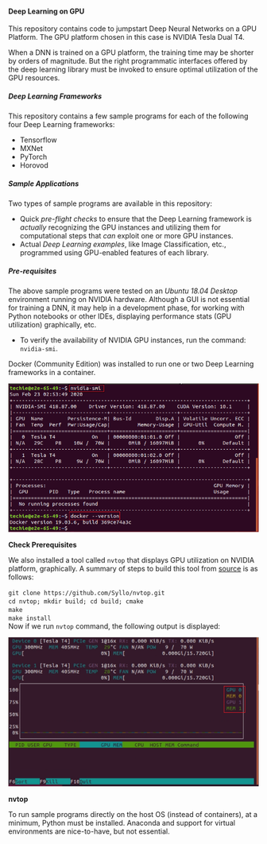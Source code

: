 #### Deep Learning on GPU
This repository contains code to jumpstart Deep Neural Networks on a GPU Platform. The GPU platform chosen in this case is NVIDIA Tesla Dual T4. 

When a DNN is trained on a GPU platform, the training time may be shorter by orders of magnitude. But the right programmatic interfaces offered by the deep learning library must be invoked to ensure optimal utilization of the GPU resources.

##### Deep Learning Frameworks
This repository contains a few sample programs for each of the following four Deep Learning frameworks:
- Tensorflow
- MXNet
- PyTorch
- Horovod

##### Sample Applications
Two types of sample programs are available in this repository:
- Quick *pre-flight checks* to ensure that the Deep Learning framework is *actually* recognizing the GPU instances and utilizing them for computational steps that *can* exploit one or more GPU instances.
- Actual *Deep Learning examples*, like Image Classification, etc., programmed using GPU-enabled features of each library. 

##### Pre-requisites
The above sample programs were tested on an *Ubuntu 18.04 Desktop* environment running on NVIDIA hardware. Although a GUI is not essential for training a DNN, it may help in a development phase, for working with Python notebooks or other IDEs, displaying performance stats (GPU utilization) graphically, etc.
- To verify the availability of NVIDIA GPU instances, run the command: `nvidia-smi`.

Docker (Community Edition) was installed to run one or two Deep Learning frameworks in a container.

![Checking Pre-requisites](https://github.com/techyugadi/dnn_gpu/blob/master/img/dnn01.png)

**Check Prerequisites**

We also installed a tool called `nvtop` that displays GPU utilization on NVIDIA platform, graphically. A summary of steps to build this tool from [source](https://github.com/Syllo/nvtop) is as follows:  

`git clone https://github.com/Syllo/nvtop.git`  \
`cd nvtop; mkdir build; cd build; cmake`   
`make`  \
`make install`  \
Now if we run `nvtop` command, the following output is displayed:

![nvtop](https://github.com/techyugadi/dnn_gpu/blob/master/img/dnn02.png)

**nvtop**

To run sample programs directly on the host OS (instead of containers), at a minimum, Python must be installed. Anaconda and support for virtual environments are nice-to-have, but not essential.
